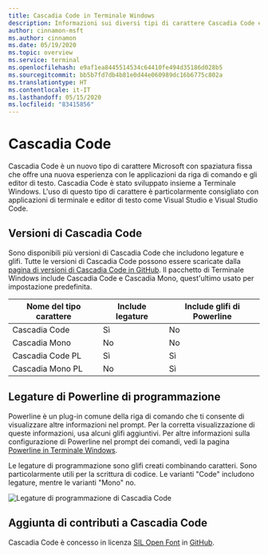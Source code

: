 ```yaml
---
title: Cascadia Code in Terminale Windows
description: Informazioni sui diversi tipi di carattere Cascadia Code e sul relativo funzionamento con Terminale Windows.
author: cinnamon-msft
ms.author: cinnamon
ms.date: 05/19/2020
ms.topic: overview
ms.service: terminal
ms.openlocfilehash: e9af1ea8445514534c64410fe494d35186d028b5
ms.sourcegitcommit: bb5b7fd7db4b81e0d44e060989dc16b6775c802a
ms.translationtype: HT
ms.contentlocale: it-IT
ms.lasthandoff: 05/15/2020
ms.locfileid: "83415856"
---
```

# <a name="cascadia-code"></a>Cascadia Code

Cascadia Code è un nuovo tipo di carattere Microsoft con spaziatura fissa che offre una nuova esperienza con le applicazioni da riga di comando e gli editor di testo. Cascadia Code è stato sviluppato insieme a Terminale Windows. L'uso di questo tipo di carattere è particolarmente consigliato con applicazioni di terminale e editor di testo come Visual Studio e Visual Studio Code.

## <a name="cascadia-code-versions"></a>Versioni di Cascadia Code

Sono disponibili più versioni di Cascadia Code che includono legature e glifi. Tutte le versioni di Cascadia Code possono essere scaricate dalla [pagina di versioni di Cascadia Code in GitHub](https://github.com/microsoft/cascadia-code/releases). Il pacchetto di Terminale Windows include Cascadia Code e Cascadia Mono, quest'ultimo usato per impostazione predefinita.

| Nome del tipo carattere | Include legature | Include glifi di Powerline |
| --------- | ------------------ | ------------------------- |
| Cascadia Code | Sì | No |
| Cascadia Mono | No  | No |
| Cascadia Code PL | Sì | Sì |
| Cascadia Mono PL | No | Sì |

## <a name="powerline-and-programming-ligatures"></a>Legature di Powerline di programmazione

Powerline è un plug-in comune della riga di comando che ti consente di visualizzare altre informazioni nel prompt. Per la corretta visualizzazione di queste informazioni, usa alcuni glifi aggiuntivi. Per altre informazioni sulla configurazione di Powerline nel prompt dei comandi, vedi la pagina [Powerline in Terminale Windows](./tutorials/powerline-setup.md).

Le legature di programmazione sono glifi creati combinando caratteri. Sono particolarmente utili per la scrittura di codice. Le varianti "Code" includono legature, mentre le varianti "Mono" no.

![Legature di programmazione di Cascadia Code](./images/programming-ligatures.gif)

## <a name="contributing-to-cascadia-code"></a>Aggiunta di contributi a Cascadia Code

Cascadia Code è concesso in licenza [SIL Open Font](https://scripts.sil.org/cms/scripts/page.php?site_id=nrsi&id=OFL) in [GitHub](https://github.com/microsoft/cascadia-code).
